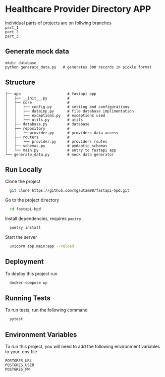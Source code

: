 
# Healthcare Provider Directory APP

Individual parts of projects are on follwing branches      
`part_1`  
`part_2`  
`part_3`  

## Generate mock data
```
mkdir database
python generate_data.py   # generates 300 records in pickle format
```

## Structure
```
├── app                     # fastapi app
│   ├── __init__.py         #
│   ├── core                #
│   │   ├── config.py       # setting and configurations
│   │   ├── dataimp.py      # file database implimentation
│   │   ├── exceptions.py   # exceptions used 
│   │   └── utils.py        # utils
│   ├── database.py         # database
│   ├── repository          # 
│   │   └─ provider.py      # providers data access
│   ├── routers             #
│   │   └── provider.py     # providers routes
│   ├── schemas.py          # pydantic schemas
│   └── main.py             # entry to fastapi app
└── generate_data.py        # mock data generator
```

## Run Locally

Clone the project

```bash
  git clone https://github.com/mgautam98/fastapi-hpd.git
```

Go to the project directory

```bash
  cd fastapi-hpd
```

Install dependencies, requires `poetry`

```bash
  poetry install
```

Start the server

```bash
  uvicorn app.main:app --reload
```

  
## Deployment

To deploy this project run

```bash
  docker-compose up
```


## Running Tests

To run tests, run the following command

```bash
  pytest
```

  
## Environment Variables

To run this project, you will need to add the following environment variables to your .env file

`POSTGRES_URL`  
`POSTGRES_USER`  
`POSTGRES_PW`  


<!-- 
## API Reference

#### Get all providers

```http
  GET /api/provider
```

| Parameter | Type     | Description                |
| :-------- | :------- | :------------------------- |
| `skip` | `int` | Number of records to skip |
| `limit` | `int` | Number of records to get |

#### Get provider

```http
  GET /api/provider/${id}
```

| Parameter | Type     | Description                       |
| :-------- | :------- | :-------------------------------- |
| `id`      | `UUID` | **Required**. Id of item to fetch |
 -->
